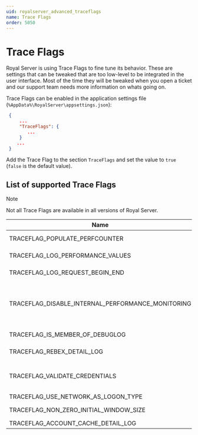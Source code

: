 ```yaml
---
uid: royalserver_advanced_traceflags
name: Trace Flags
order: 5050
---
```


# Trace Flags

Royal Server is using Trace Flags to fine tune its behavior. These are settings that can be tweaked that are too low-level to be integrated in the user interface. Most of the time they will be tweaked when you open a ticket and our support team needs more information on whats going on.

Trace Flags can be enabled in the application settings file (`%AppData%\RoyalServer\appsettings.json`):

```json
 {
     ...
     "TraceFlags": {
        ...
     }
    ...
 }
```

Add the Trace Flag to the section `TraceFlags` and set the value to `true` (`false` is the default value).

## List of supported Trace Flags

> [!NOTE]  
> Not all Trace Flags are available in all versions of Royal Server.

| Name                                              | Description                                                                                                                                                        |
| ------------------------------------------------- | ------------------------------------------------------------------------------------------------------------------------------------------------------------------ |
| TRACEFLAG_POPULATE_PERFCOUNTER                    | Populate Royal Server Performance Counters                                                                                                                         |
| TRACEFLAG_LOG_PERFORMANCE_VALUES                  | Log Royal Server Performance Values                                                                                                                                |
| TRACEFLAG_LOG_REQUEST_BEGIN_END                   | Log start- and end-time for each request                                                                                                                           |
| TRACEFLAG_DISABLE_INTERNAL_PERFORMANCE_MONITORING | Disable Royal Server monitoring its own performance (Note: graphs on the Health won't work and the `TRACEFLAG_LOG_PERFORMANCE_VALUES` won't have accurate numbers) |
| TRACEFLAG_IS_MEMBER_OF_DEBUGLOG                   | Enables detailed log information for group membership resolutions                                                                                                  |
| TRACEFLAG_REBEX_DETAIL_LOG                        | Enables detailed log information for Secure Gateway connections                                                                                                    |
| TRACEFLAG_VALIDATE_CREDENTIALS                    | Uses a different way to authenticate Windows users ValidateCredentials() instead of Logon()                                                                        |
| TRACEFLAG_USE_NETWORK_AS_LOGON_TYPE               | Use Network as Logon Type                                                                                                                                          |
| TRACEFLAG_NON_ZERO_INITIAL_WINDOW_SIZE            | Secure Gateway (SSH) setting necessary in some environments                                                                                                        |
| TRACEFLAG_ACCOUNT_CACHE_DETAIL_LOG                | Detailed account cache logging                                                                                                                                     |
